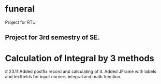 # funeral
Project for RTU 
## Project for 3rd semestry of SE. 
<h1> Calculation of Integral by 3 methods </h1>
#
23.11 Added postfix record and calculating of it. Added JFrame with labels and textfields for input corners integral and math function. 
